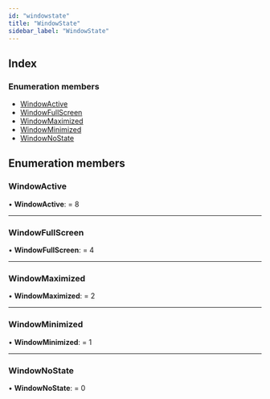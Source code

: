 ```yaml
---
id: "windowstate"
title: "WindowState"
sidebar_label: "WindowState"
---
```


## Index

### Enumeration members

* [WindowActive](windowstate.md#windowactive)
* [WindowFullScreen](windowstate.md#windowfullscreen)
* [WindowMaximized](windowstate.md#windowmaximized)
* [WindowMinimized](windowstate.md#windowminimized)
* [WindowNoState](windowstate.md#windownostate)

## Enumeration members

###  WindowActive

• **WindowActive**: = 8

___

###  WindowFullScreen

• **WindowFullScreen**: = 4

___

###  WindowMaximized

• **WindowMaximized**: = 2

___

###  WindowMinimized

• **WindowMinimized**: = 1

___

###  WindowNoState

• **WindowNoState**: = 0
